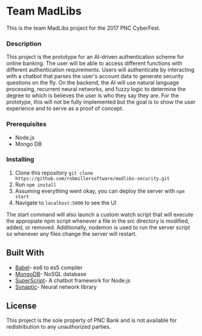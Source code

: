 # Team MadLibs

This is the team MadLibs project for the 2017 PNC CyberFest.

### Description

This project is the prototype for an AI-driven authentication scheme for online banking. The user will be able to access different functions with different authentication requirements. Users will authenticate by interacting with a chatbot that parses the user's account data to generate security questions on the fly. On the backend, the AI will use natural language processing, recurrent neural networks, and fuzzy logic to determine the degree to which is believes the user is who they say they are. For the prototype, this will not be fully implemented but the goal is to show the user experience and to serve as a proof of concept.

### Prerequisites

* Node.js
* Mongo DB

### Installing

1) Clone this repository `git clone https://github.com/robmillersoftware/madlibs-security.git`
2) Run `npm install`
3) Assuming everything went okay, you can deploy the server with `npm start`
4) Navigate to `localhost:5000` to see the UI

The start command will also launch a custom watch script that will execute the appropiate npm script whenever a file in
the src directory is modified, added, or removed. Additionally, nodemon is used to run the server script so whenever any
files change the server will restart.

## Built With

* [Babel](https://babeljs.io/)- es6 to es5 compiler
* [MongoDB](https://mongodb.github.io/node-mongodb-native/)- NoSQL database
* [SuperScript](https://github.com/superscriptjs/superscript)- A chatbot framework for Node.js
* [Synaptic](http://caza.la/synaptic/#/)- Neural network library

## License

This project is the sole property of PNC Bank and is not available for redistribution to any unauthorized parties.
